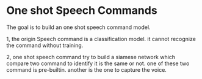 # One shot Speech Commands 

The goal is to build an one shot speech command model.

1, the origin Speech command is a classification model. it cannot recognize the command without training. 

2, one shot speech command try to build a siamese network which compare two command to identify it is the same or not. one of these two command is pre-builtin. another is the one to capture the voice. 
